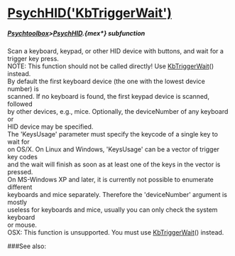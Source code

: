 # [PsychHID('KbTriggerWait')](PsychHID-KbTriggerWait) 
##### [Psychtoolbox](Psychtoolbox)>[PsychHID](PsychHID).{mex*} subfunction


Scan a keyboard, keypad, or other HID device with buttons, and wait for a  
trigger key press.  
NOTE: This function should not be called directly! Use [KbTriggerWait](KbTriggerWait)() instead.  
By default the first keyboard device (the one with the lowest device number) is  
scanned. If no keyboard is found, the first keypad device is scanned, followed  
by other devices, e.g., mice.  Optionally, the deviceNumber of any keyboard or  
HID device may be specified.  
The 'KeysUsage' parameter must specify the keycode of a single key to wait for  
on OS/X. On Linux and Windows, 'KeysUsage' can be a vector of trigger key codes  
and the wait will finish as soon as at least one of the keys in the vector is  
pressed.  
On MS-Windows XP and later, it is currently not possible to enumerate different  
keyboards and mice separately. Therefore the 'deviceNumber' argument is mostly  
useless for keyboards and mice, usually you can only check the system keyboard  
or mouse.  
OSX: This function is unsupported. You must use [KbTriggerWait](KbTriggerWait)() instead.  
  


###See also:

